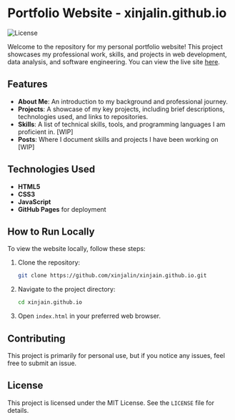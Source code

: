 # Portfolio Website - xinjalin.github.io

![License](https://img.shields.io/badge/license-MIT-blue.svg)

Welcome to the repository for my personal portfolio website! This project showcases my professional work, skills, and projects in web development, data analysis, and software engineering. You can view the live site [here](https://xinjalin.github.io/xinjain.github.io/).

## Features

- **About Me**: An introduction to my background and professional journey.
- **Projects**: A showcase of my key projects, including brief descriptions, technologies used, and links to repositories.
- **Skills**: A list of technical skills, tools, and programming languages I am proficient in. [WIP]
- **Posts**: Where I document skills and projects I have been working on [WIP]

## Technologies Used

- **HTML5**
- **CSS3**
- **JavaScript**
- **GitHub Pages** for deployment

## How to Run Locally

To view the website locally, follow these steps:

1. Clone the repository:
   ```bash
   git clone https://github.com/xinjalin/xinjain.github.io.git
   ```

2. Navigate to the project directory:
   ```bash
   cd xinjain.github.io
   ```

3. Open `index.html` in your preferred web browser.

## Contributing

This project is primarily for personal use, but if you notice any issues, feel free to submit an issue.

## License

This project is licensed under the MIT License. See the `LICENSE` file for details.

